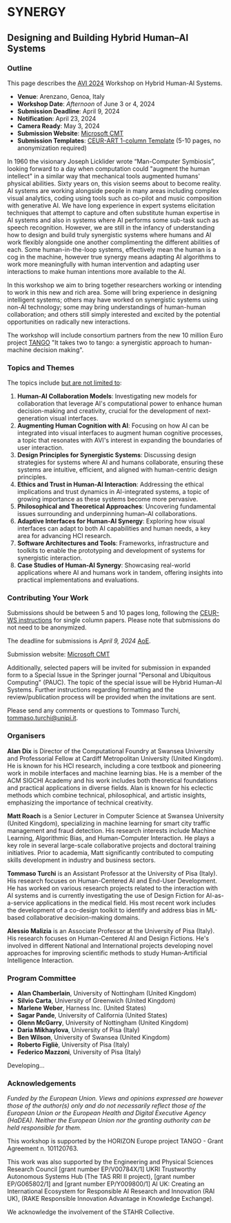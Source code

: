 # SYNERGY
## Designing and Building Hybrid Human–AI Systems

### Outline

This page describes the [AVI 2024](https://avi2024.dibris.unige.it/home) Workshop on Hybrid Human-AI Systems.
- **Venue**: Arenzano, Genoa, Italy
- **Workshop Date**: _Afternoon_ of June 3 or 4, 2024
- **Submission Deadline**: April 9, 2024
- **Notification**: April 23, 2024
- **Camera Ready**: May 3, 2024
- **Submission Website**: [Microsoft CMT](https://cmt3.research.microsoft.com/SYNERGY2024)
- **Submission Templates**: [CEUR-ART 1-column Template](https://drive.google.com/file/d/1F9Nllrmhu6gUuYDdl-svxqwd5AW5NmZY/view?usp=drive_link) (5-10 pages, no anonymization required)

In 1960 the visionary Joseph Licklider wrote “Man-Computer Symbiosis”, looking forward to a day when computation could "augment the human intellect" in a similar way that mechanical tools augmented humans' physical abilities.  Sixty years on, this vision seems about to become reality.  AI systems are working alongside people in many areas including complex visual analytics, coding using tools such as co-pilot and music composition with generative AI.  We have long experience in expert systems elicitation techniques that attempt to capture and often substitute human expertise in AI systems and also in systems where AI performs some sub-task such as speech recognition.  However, we are still in the infancy of understanding how to design and build truly synergistic systems where humans and AI work flexibly alongside one another complimenting the different abilities of each.  Some human-in-the-loop systems, effectively mean the human is a cog in the machine, however true synergy means adapting AI algorithms to work more meaningfully with human intervention and adapting user interactions to make human intentions more available to the AI.

In this workshop we aim to bring together researchers working or intending to work in this new and rich area.  Some will bring experience in designing intelligent systems; others may have worked on synergistic systems using non-AI technology; some may bring understandings of human-human collaboration; and others still simply interested and excited by the potential opportunities on radically new interactions.

The workshop will include consortium partners from the new 10 million Euro project [TANGO](https://tango-horizon.eu/) "It takes two to tango: a synergistic approach to human-machine decision making".

### Topics and Themes

The topics include <u>but are not limited to</u>:

1. **Human-AI Collaboration Models**: Investigating new models for collaboration that leverage AI's computational power to enhance human decision-making and creativity, crucial for the development of next-generation visual interfaces.
2. **Augmenting Human Cognition with AI**: Focusing on how AI can be integrated into visual interfaces to augment human cognitive processes, a topic that resonates with AVI's interest in expanding the boundaries of user interaction.
3. **Design Principles for Synergistic Systems**: Discussing design strategies for systems where AI and humans collaborate, ensuring these systems are intuitive, efficient, and aligned with human-centric design principles.
4. **Ethics and Trust in Human-AI Interaction**: Addressing the ethical implications and trust dynamics in AI-integrated systems, a topic of growing importance as these systems become more pervasive.
5. **Philosophical and Theoretical Approaches**: Uncovering fundamental issues surrounding and underpinning human–AI collaborations.
6. **Adaptive Interfaces for Human-AI Synergy**: Exploring how visual interfaces can adapt to both AI capabilities and human needs, a key area for advancing HCI research.
7. **Software Architectures and Tools**: Frameworks, infrastructure and toolkits to enable the prototyping and development of systems for synergistic interaction.
8. **Case Studies of Human-AI Synergy**: Showcasing real-world applications where AI and humans work in tandem, offering insights into practical implementations and evaluations.

### Contributing Your Work

Submissions should be between 5 and 10 pages long, following the [CEUR-WS instructions](https://ceur-ws.org/HOWTOSUBMIT.html) for single column papers. Please note that submissions do not need to be anonymized.

The deadline for submissions is *April 9, 2024* [AoE](https://time.is/Anywhere_on_Earth).

Submission website: [Microsoft CMT](https://cmt3.research.microsoft.com/SYNERGY2024)

Additionally, selected papers will be invited for submission in expanded form to a Special Issue in the Springer journal "Personal and Ubiquitous Computing" (PAUC). The topic of the special issue will be Hybrid Human-AI Systems. Further instructions regarding formatting and the review/publication process will be provided when the invitations are sent.

Please send any comments or questions to Tommaso Turchi, [tommaso.turchi@unipi.it](mailto:tommaso.turchi@unipi.it).

### Organisers

**Alan Dix** is Director of the Computational Foundry at Swansea University and Professorial Fellow at Cardiff Metropolitan University (United Kingdom). He is known for his HCI research, including a core textbook and pioneering work in mobile interfaces and machine learning bias. He is a member of the ACM SIGCHI Academy and his work includes both theoretical foundations and practical applications in diverse fields. Alan is known for his eclectic methods which combine technical, philosophical, and artistic insights, emphasizing the importance of technical creativity.

**Matt Roach** is a Senior Lecturer in Computer Science at Swansea University (United Kingdom), specializing in machine learning for smart city traffic management and fraud detection. His research interests include Machine Learning, Algorithmic Bias, and Human-Computer Interaction. He plays a key role in several large-scale collaborative projects and doctoral training initiatives. Prior to academia, Matt significantly contributed to computing skills development in industry and business sectors.

**Tommaso Turchi** is an Assistant Professor at the University of Pisa (Italy). His research focuses on Human-Centered AI and End-User Development. He has worked on various research projects related to the interaction with AI systems and is currently investigating the use of Design Fiction for AI-as-a-service applications in the medical field. His most recent work includes the development of a co-design toolkit to identify and address bias in ML-based collaborative decision-making domains.

**Alessio Malizia** is an Associate Professor at the University of Pisa (Italy). His research focuses on Human-Centered AI and Design Fictions. He's involved in different National and International projects developing novel approaches for improving scientific methods to study Human-Artificial Intelligence Interaction.

### Program Committee

- **Alan Chamberlain**, University of Nottingham (United Kingdom)
- **Silvio Carta**, University of Greenwich (United Kingdom)
- **Marlene Weber**, Harness Inc. (United States)
- **Sagar Pande**, University of California (United States)
- **Glenn McGarry**, University of Nottingham (United Kingdom)
- **Daria Mikhaylova**, University of Pisa (Italy)
- **Ben Wilson**, University of Swansea (United Kingdom)
- **Roberto Figliè**, University of Pisa (Italy)
- **Federico Mazzoni**, University of Pisa (Italy)

Developing...

### Acknowledgements

_Funded by the European Union. Views and opinions expressed are however those of the author(s) only and do not necessarily reflect those of the European Union or the European Health and Digital Executive Agency (HaDEA). Neither the European Union nor the granting authority can be held responsible for them._

This workshop is supported by the HORIZON Europe project TANGO - Grant Agreement n. 101120763.

This work was also supported by the Engineering and Physical Sciences Research Council [grant number EP/V00784X/1] UKRI Trustworthy Autonomous Systems Hub (The TAS RRI II project), [grant number EP/G065802/1] and [grant number EP/Y009800/1] AI UK: Creating an International Ecosystem for Responsible AI Research and Innovation (RAI UK), (RAKE Responsible Innovation Advantage in Knowledge Exchange).

We acknowledge the involvement of the STAHR Collective.
